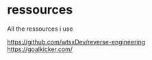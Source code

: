 # ressources
All the ressources i use

https://github.com/wtsxDev/reverse-engineering <br>
https://goalkicker.com/ <br>

